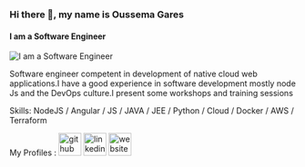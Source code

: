 ### Hi there 👋, my name is Oussema Gares
#### I am a Software Engineer
![I am a Software Engineer](https://i.ibb.co/DWKbvfJ/github.png)

Software engineer competent in development of native cloud web applications.I have a good experience in software development mostly  node Js and the DevOps culture.I present some workshops and training sessions

Skills: NodeJS / Angular / JS / JAVA / JEE / Python / Cloud / Docker / AWS / Terraform 

My Profiles : [<img src='https://cdn.jsdelivr.net/npm/simple-icons@3.0.1/icons/github.svg' alt='github' height='40' color='white'>](https://github.com/https://github.com/oussemagares)  [<img src='https://cdn.jsdelivr.net/npm/simple-icons@3.0.1/icons/linkedin.svg' alt='linkedin' height='40'>](https://www.linkedin.com/in/https://www.linkedin.com/in/oussema-gares-579666151//)  [<img src='https://cdn.jsdelivr.net/npm/simple-icons@3.0.1/icons/icloud.svg' alt='website' height='40'>](https://www.oussemagares.rf.gd/)  
